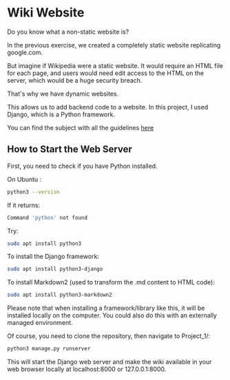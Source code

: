 
# Wiki Website

Do you know what a non-static website is?

In the previous exercise, we created a completely static website replicating google.com.

But imagine if Wikipedia were a static website. It would require an HTML file for each page, and users would need edit access to the HTML on the server, which would be a huge security breach.

That's why we have dynamic websites.

This allows us to add backend code to a website. In this project, I used Django, which is a Python framework.

You can find the subject with all the guidelines [here](https://cs50.harvard.edu/web/2020/projects/1/wiki/)

## How to Start the Web Server

First, you need to check if you have Python installed.

On Ubuntu :
```sh
python3 --version
```

If it returns:
```sh
Command 'python' not found
```

Try:
```sh
sudo apt install python3
```

To install the Django framework:
```sh
sudo apt install python3-django
```

To install Markdown2 (used to transform the .md content to HTML code):
```sh
sudo apt install python3-markdown2
```

Please note that when installing a framework/library like this, it will be installed locally on the computer. You could also do this with an externally managed environment.

Of course, you need to clone the repository, then navigate to Project_1/:
```sh
python3 manage.py runserver
```

This will start the Django web server and make the wiki available in your web browser locally at localhost:8000 or 127.0.0.1:8000.

